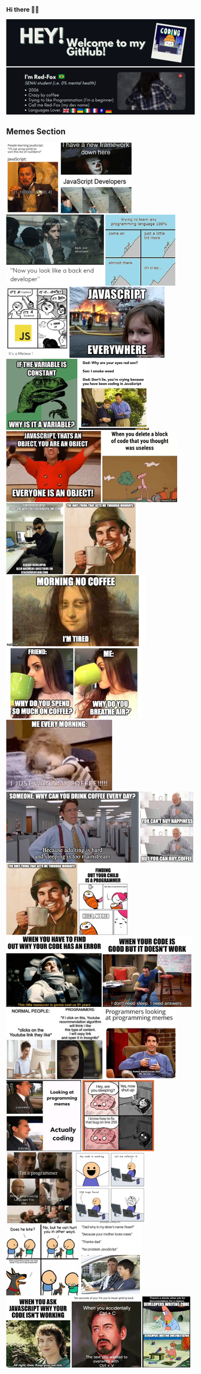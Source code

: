 ### Hi there 👋🏻
<img src='welcome.gif'> </img>
<img src='about_me.gif'> </img>

## Memes Section
  <div>
      <img src='/memes/meme1.jpg' width='auto' height = '190px'> </img>
      <img src='/memes/meme2.webp' width='auto' height = '190px'> </img>
      <img src='memes/meme3.webp' width='auto' height = '190px'> </img>
      <img src='/memes/meme4.webp' width='auto' height = '190px'> </img>
      <img src='/memes/meme5.webp' width='auto' height = '190px'> </img>
      <img src='/memes/meme6.webp' width='auto' height = '190px'> </img>
      <img src='/memes/meme7.webp' width='auto' height = '190px'> </img>
      <img src='/memes/meme8.webp' width='auto' height = '190px'> </img>
      <img src='/memes/meme9.gif' width='auto' height = '190px'> </img>
      <img src='/memes/meme10.gif' width='auto' height = '190px'> </img>
      <img src='/memes/meme11.webp' width='auto' height = '190px'> </img>
      <img src='/memes/meme17.png' width='auto' height = '190px'> </img>
      <img src='/memes/meme12.webp' width='auto' height = '190px'> </img>
      <img src='/memes/meme13.png' width='auto' height = '190px'> </img>
      <img src='/memes/meme14.png' width='auto' height = '190px'> </img>
      <img src='/memes/meme15.jpeg' width='auto' height = '190px'> </img>
      <img src='/memes/meme16.jpg' width='auto' height = '190px'> </img>
      <img src='/memes/meme17.png' width='auto' height = '190px'> </img>
      <img src='/memes/meme18.jpg' width='auto' height = '190px'> </img>
      <img src='/memes/meme19.jpg' width='auto' height = '190px'> </img>
      <img src='/memes/meme20.jpg' width='auto' height = '190px'> </img>
      <img src='/memes/meme21.jfif' width='auto' height = '190px'> </img>
      <img src='/memes/meme22.png' width='auto' height = '190px'> </img>
      <img src='/memes/meme23.png' width='auto' height = '190px'> </img>
      <img src='/memes/meme24.jpg' width='auto' height = '190px'> </img>
      <img src='/memes/meme25.webp' width='auto' height = '190px'> </img>
      <img src='/memes/meme26.jpg' width='auto' height = '190px'> </img>
      <img src='/memes/meme27.jpg' width='auto' height = '190px'> </img>
      <img src='/memes/meme28.jpg' width='auto' height = '190px'> </img>
      <img src='/memes/meme29.jpg' width='auto' height = '190px'> </img>
      <img src='/memes/meme30.jpg' width='auto' height = '190px'> </img>
      <img src='/memes/meme31.jpg' width='auto' height = '190px'> </img>
  </div>
<div>

